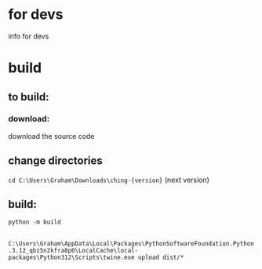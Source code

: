 # for devs
info for devs
# build
## to build:
### download:
download the source code
## change directories
`cd C:\Users\Graham\Downloads\ching-{version}` (next version)
## build:
`python -m build`
##
`C:\Users\Graham\AppData\Local\Packages\PythonSoftwareFoundation.Python.3.12_qbz5n2kfra8p0\LocalCache\local-packages\Python312\Scripts\twine.exe upload dist/*`
